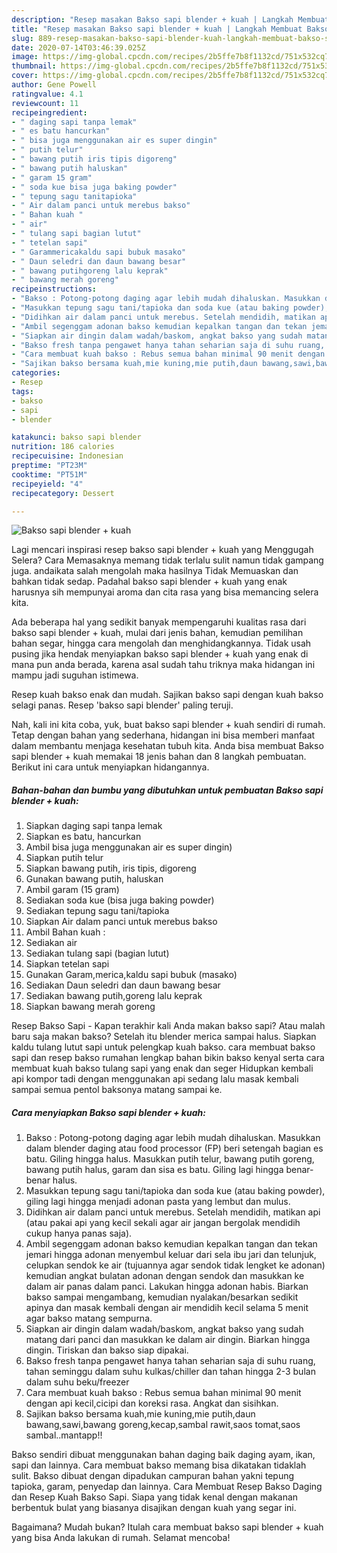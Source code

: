 ```yaml
---
description: "Resep masakan Bakso sapi blender + kuah | Langkah Membuat Bakso sapi blender + kuah Yang Sedap"
title: "Resep masakan Bakso sapi blender + kuah | Langkah Membuat Bakso sapi blender + kuah Yang Sedap"
slug: 889-resep-masakan-bakso-sapi-blender-kuah-langkah-membuat-bakso-sapi-blender-kuah-yang-sedap
date: 2020-07-14T03:46:39.025Z
image: https://img-global.cpcdn.com/recipes/2b5ffe7b8f1132cd/751x532cq70/bakso-sapi-blender-kuah-foto-resep-utama.jpg
thumbnail: https://img-global.cpcdn.com/recipes/2b5ffe7b8f1132cd/751x532cq70/bakso-sapi-blender-kuah-foto-resep-utama.jpg
cover: https://img-global.cpcdn.com/recipes/2b5ffe7b8f1132cd/751x532cq70/bakso-sapi-blender-kuah-foto-resep-utama.jpg
author: Gene Powell
ratingvalue: 4.1
reviewcount: 11
recipeingredient:
- " daging sapi tanpa lemak"
- " es batu hancurkan"
- " bisa juga menggunakan air es super dingin"
- " putih telur"
- " bawang putih iris tipis digoreng"
- " bawang putih haluskan"
- " garam 15 gram"
- " soda kue bisa juga baking powder"
- " tepung sagu tanitapioka"
- " Air dalam panci untuk merebus bakso"
- " Bahan kuah "
- " air"
- " tulang sapi bagian lutut"
- " tetelan sapi"
- " Garammericakaldu sapi bubuk masako"
- " Daun seledri dan daun bawang besar"
- " bawang putihgoreng lalu keprak"
- " bawang merah goreng"
recipeinstructions:
- "Bakso : Potong-potong daging agar lebih mudah dihaluskan. Masukkan dalam blender daging atau food processor (FP) beri setengah bagian es batu. Giling hingga halus. Masukkan putih telur, bawang putih goreng, bawang putih halus, garam dan sisa es batu. Giling lagi hingga benar-benar halus."
- "Masukkan tepung sagu tani/tapioka dan soda kue (atau baking powder), giling lagi hingga menjadi adonan pasta yang lembut dan mulus."
- "Didihkan air dalam panci untuk merebus. Setelah mendidih, matikan api (atau pakai api yang kecil sekali agar air jangan bergolak mendidih cukup hanya panas saja)."
- "Ambil segenggam adonan bakso kemudian kepalkan tangan dan tekan jemari hingga adonan menyembul keluar dari sela ibu jari dan telunjuk, celupkan sendok ke air (tujuannya agar sendok tidak lengket ke adonan) kemudian angkat bulatan adonan dengan sendok dan masukkan ke dalam air panas dalam panci. Lakukan hingga adonan habis. Biarkan bakso sampai mengambang, kemudian nyalakan/besarkan sedikit apinya dan masak kembali dengan air mendidih kecil selama 5 menit agar bakso matang sempurna."
- "Siapkan air dingin dalam wadah/baskom, angkat bakso yang sudah matang dari panci dan masukkan ke dalam air dingin. Biarkan hingga dingin. Tiriskan dan bakso siap dipakai."
- "Bakso fresh tanpa pengawet hanya tahan seharian saja di suhu ruang, tahan seminggu dalam suhu kulkas/chiller dan tahan hingga 2-3 bulan dalam suhu beku/freezer"
- "Cara membuat kuah bakso : Rebus semua bahan minimal 90 menit dengan api kecil,cicipi dan koreksi rasa. Angkat dan sisihkan."
- "Sajikan bakso bersama kuah,mie kuning,mie putih,daun bawang,sawi,bawang goreng,kecap,sambal rawit,saos tomat,saos sambal..mantapp!!"
categories:
- Resep
tags:
- bakso
- sapi
- blender

katakunci: bakso sapi blender 
nutrition: 186 calories
recipecuisine: Indonesian
preptime: "PT23M"
cooktime: "PT51M"
recipeyield: "4"
recipecategory: Dessert

---
```



![Bakso sapi blender + kuah](https://img-global.cpcdn.com/recipes/2b5ffe7b8f1132cd/751x532cq70/bakso-sapi-blender-kuah-foto-resep-utama.jpg)

Lagi mencari inspirasi resep bakso sapi blender + kuah yang Menggugah Selera? Cara Memasaknya memang tidak terlalu sulit namun tidak gampang juga. andaikata salah mengolah maka hasilnya Tidak Memuaskan dan bahkan tidak sedap. Padahal bakso sapi blender + kuah yang enak harusnya sih mempunyai aroma dan cita rasa yang bisa memancing selera kita.

Ada beberapa hal yang sedikit banyak mempengaruhi kualitas rasa dari bakso sapi blender + kuah, mulai dari jenis bahan, kemudian pemilihan bahan segar, hingga cara mengolah dan menghidangkannya. Tidak usah pusing jika hendak menyiapkan bakso sapi blender + kuah yang enak di mana pun anda berada, karena asal sudah tahu triknya maka hidangan ini mampu jadi suguhan istimewa.

Resep kuah bakso enak dan mudah. Sajikan bakso sapi dengan kuah bakso selagi panas. Resep &#39;bakso sapi blender&#39; paling teruji.


Nah, kali ini kita coba, yuk, buat bakso sapi blender + kuah sendiri di rumah. Tetap dengan bahan yang sederhana, hidangan ini bisa memberi manfaat dalam membantu menjaga kesehatan tubuh kita. Anda bisa membuat Bakso sapi blender + kuah memakai 18 jenis bahan dan 8 langkah pembuatan. Berikut ini cara untuk menyiapkan hidangannya.

<!--inarticleads1-->

##### Bahan-bahan dan bumbu yang dibutuhkan untuk pembuatan Bakso sapi blender + kuah:

1. Siapkan  daging sapi tanpa lemak
1. Siapkan  es batu, hancurkan
1. Ambil  bisa juga menggunakan air es super dingin)
1. Siapkan  putih telur
1. Siapkan  bawang putih, iris tipis, digoreng
1. Gunakan  bawang putih, haluskan
1. Ambil  garam (15 gram)
1. Sediakan  soda kue (bisa juga baking powder)
1. Sediakan  tepung sagu tani/tapioka
1. Siapkan  Air dalam panci untuk merebus bakso
1. Ambil  Bahan kuah :
1. Sediakan  air
1. Sediakan  tulang sapi (bagian lutut)
1. Siapkan  tetelan sapi
1. Gunakan  Garam,merica,kaldu sapi bubuk (masako)
1. Sediakan  Daun seledri dan daun bawang besar
1. Sediakan  bawang putih,goreng lalu keprak
1. Siapkan  bawang merah goreng


Resep Bakso Sapi - Kapan terakhir kali Anda makan bakso sapi? Atau malah baru saja makan bakso? Setelah itu blender merica sampai halus. Siapkan kaldu tulang lutut sapi untuk pelengkap kuah bakso. cara membuat bakso sapi dan resep bakso rumahan lengkap bahan bikin bakso kenyal serta cara membuat kuah bakso tulang sapi yang enak dan seger Hidupkan kembali api kompor tadi dengan menggunakan api sedang lalu masak kembali sampai semua pentol baksonya matang sampai ke. 

<!--inarticleads2-->

##### Cara menyiapkan Bakso sapi blender + kuah:

1. Bakso : Potong-potong daging agar lebih mudah dihaluskan. Masukkan dalam blender daging atau food processor (FP) beri setengah bagian es batu. Giling hingga halus. Masukkan putih telur, bawang putih goreng, bawang putih halus, garam dan sisa es batu. Giling lagi hingga benar-benar halus.
1. Masukkan tepung sagu tani/tapioka dan soda kue (atau baking powder), giling lagi hingga menjadi adonan pasta yang lembut dan mulus.
1. Didihkan air dalam panci untuk merebus. Setelah mendidih, matikan api (atau pakai api yang kecil sekali agar air jangan bergolak mendidih cukup hanya panas saja).
1. Ambil segenggam adonan bakso kemudian kepalkan tangan dan tekan jemari hingga adonan menyembul keluar dari sela ibu jari dan telunjuk, celupkan sendok ke air (tujuannya agar sendok tidak lengket ke adonan) kemudian angkat bulatan adonan dengan sendok dan masukkan ke dalam air panas dalam panci. Lakukan hingga adonan habis. Biarkan bakso sampai mengambang, kemudian nyalakan/besarkan sedikit apinya dan masak kembali dengan air mendidih kecil selama 5 menit agar bakso matang sempurna.
1. Siapkan air dingin dalam wadah/baskom, angkat bakso yang sudah matang dari panci dan masukkan ke dalam air dingin. Biarkan hingga dingin. Tiriskan dan bakso siap dipakai.
1. Bakso fresh tanpa pengawet hanya tahan seharian saja di suhu ruang, tahan seminggu dalam suhu kulkas/chiller dan tahan hingga 2-3 bulan dalam suhu beku/freezer
1. Cara membuat kuah bakso : Rebus semua bahan minimal 90 menit dengan api kecil,cicipi dan koreksi rasa. Angkat dan sisihkan.
1. Sajikan bakso bersama kuah,mie kuning,mie putih,daun bawang,sawi,bawang goreng,kecap,sambal rawit,saos tomat,saos sambal..mantapp!!


Bakso sendiri dibuat menggunakan bahan daging baik daging ayam, ikan, sapi dan lainnya. Cara membuat bakso memang bisa dikatakan tidaklah sulit. Bakso dibuat dengan dipadukan campuran bahan yakni tepung tapioka, garam, penyedap dan lainnya. Cara Membuat Resep Bakso Daging dan Resep Kuah Bakso Sapi. Siapa yang tidak kenal dengan makanan berbentuk bulat yang biasanya disajikan dengan kuah yang segar ini. 

Bagaimana? Mudah bukan? Itulah cara membuat bakso sapi blender + kuah yang bisa Anda lakukan di rumah. Selamat mencoba!
